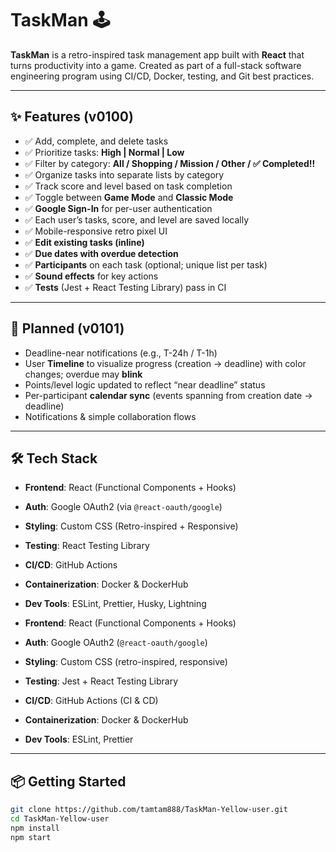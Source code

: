 # TaskMan 🕹️

**TaskMan** is a retro-inspired task management app built with **React**
that turns productivity into a game.
Created as part of a full-stack software engineering program using CI/CD, Docker, testing, and Git best practices.

---

## ✨ Features (v0100)

- ✅ Add, complete, and delete tasks
- ✅ Prioritize tasks: **High | Normal | Low**
- ✅ Filter by category: **All / Shopping / Mission / Other / ✅ Completed!!**
- ✅ Organize tasks into separate lists by category
- ✅ Track score and level based on task completion
- ✅ Toggle between **Game Mode** and **Classic Mode**
- ✅ **Google Sign-In** for per-user authentication
- ✅ Each user’s tasks, score, and level are saved locally
- ✅ Mobile-responsive retro pixel UI
- ✅ **Edit existing tasks (inline)**
- ✅ **Due dates with overdue detection**
- ✅ **Participants** on each task (optional; unique list per task)
- ✅ **Sound effects** for key actions
- ✅ **Tests** (Jest + React Testing Library) pass in CI

---

## 🧠 Planned (v0101)

- Deadline-near notifications (e.g., T-24h / T-1h)
- User **Timeline** to visualize progress (creation → deadline) with color changes; overdue may **blink**
- Points/level logic updated to reflect “near deadline” status
- Per-participant **calendar sync** (events spanning from creation date → deadline)
- Notifications & simple collaboration flows

---

## ️🛠 Tech Stack

- **Frontend**: React (Functional Components + Hooks)  
- **Auth**: Google OAuth2 (via `@react-oauth/google`)  
- **Styling**: Custom CSS (Retro-inspired + Responsive)  
- **Testing**: React Testing Library  
- **CI/CD**: GitHub Actions  
- **Containerization**: Docker & DockerHub  
- **Dev Tools**: ESLint, Prettier, Husky, Lightning  

- **Frontend**: React (Functional Components + Hooks)
- **Auth**: Google OAuth2 (`@react-oauth/google`)
- **Styling**: Custom CSS (retro-inspired, responsive)
- **Testing**: Jest + React Testing Library
- **CI/CD**: GitHub Actions (CI & CD)
- **Containerization**: Docker & DockerHub
- **Dev Tools**: ESLint, Prettier


---

## 📦 Getting Started

```bash
git clone https://github.com/tamtam888/TaskMan-Yellow-user.git
cd TaskMan-Yellow-user
npm install
npm start
